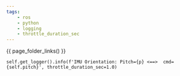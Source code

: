```yaml
---
tags:
    - ros
    - python
    - logging
    - throttle_duration_sec
---
```



{{ page_folder_links() }}


```
self.get_logger().info(f'IMU Orientation: Pitch={p} <==>  cmd={self.pitch}', throttle_duration_sec=1.0)
```